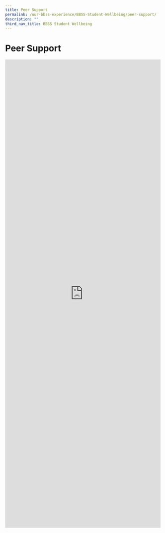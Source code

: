 ```yaml
---
title: Peer Support
permalink: /our-bbss-experience/BBSS-Student-Wellbeing/peer-support/
description: ""
third_nav_title: BBSS Student Wellbeing
---
```

# Peer Support



<iframe marginwidth="0" marginheight="0" frameborder="0" height="1500" width="500" src="https://docs.google.com/forms/d/e/1FAIpQLSfIJyvX_8l6slolLblchaGOVpNDKijQd8uplYJpRwgzNgZ-4w/viewform?embedded=true"></iframe>
